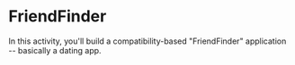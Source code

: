 # FriendFinder
In this activity, you'll build a compatibility-based "FriendFinder" application -- basically a dating app. 
